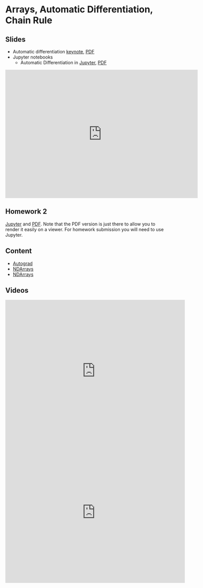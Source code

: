 # Arrays, Automatic Differentiation, Chain Rule

## Slides

* Automatic differentiation
  [keynote](../../slides/1_29/3-Gradient.key),
  [PDF](../../slides/1_29/3-Gradient.pdf)
* Jupyter notebooks
  * Automatic Differentiation in [Jupyter](../../slides/1_29/autograd.ipynb),
  [PDF](../../slides/1_29/autograd.pdf)

<center><iframe src="http://docs.google.com/gview?url=http://courses.d2l.ai/berkeley-stat-157/slides/1_29/3-Gradient.pdf&embedded=true" 
    style="width:600px; height:400px;" frameborder="0"></iframe></center>

## Homework 2

[Jupyter](../../homeworks/homework2.ipynb) and
[PDF](../../homeworks/homework2.pdf). Note that the PDF version is just
there to allow you to render it easily on a viewer. For homework
submission you will need to use Jupyter. 


## Content

* [Autograd](http://en.diveintodeeplearning.org/chapter_crashcourse/autograd.html)
* [NDArrays](http://beta.mxnet.io/guide/crash-course/1-ndarray.html)
* [NDArrays](http://beta.mxnet.io/api/ndarray/index.html)

## Videos

<center><iframe width="560" height="441" src="https://www.youtube.com/embed/50PMYG_l0Us" frameborder="0" allowfullscreen></iframe></center>

<center><iframe width="560" height="441" src="https://www.youtube.com/embed/RP0JScZG6gA" frameborder="0" allowfullscreen></iframe></center>

